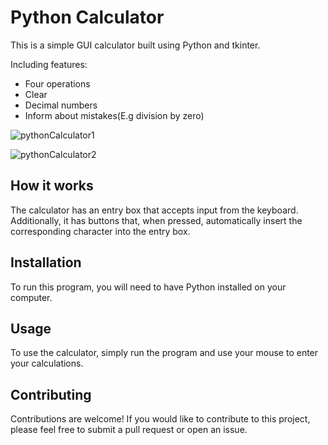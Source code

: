# Python Calculator

This is a simple GUI calculator built using Python and tkinter.

Including features:
- Four operations
- Clear
- Decimal numbers
- Inform about mistakes(E.g division by zero)
  
![pythonCalculator1](https://github.com/codeoguz/pythonCalculator/assets/89513831/06345c36-39f8-4f2e-80cb-dc1e8cfa8c65)

![pythonCalculator2](https://github.com/codeoguz/pythonCalculator/assets/89513831/1aa9ac0e-d555-4649-a5e1-ce98a3a592a2)


## How it works

The calculator has an entry box that accepts input from the keyboard. Additionally, it has buttons that, when pressed, automatically insert the corresponding character into the entry box.

## Installation

To run this program, you will need to have Python installed on your computer.

## Usage

To use the calculator, simply run the program and use your mouse to enter your calculations.

## Contributing

Contributions are welcome! If you would like to contribute to this project, please feel free to submit a pull request or open an issue.



